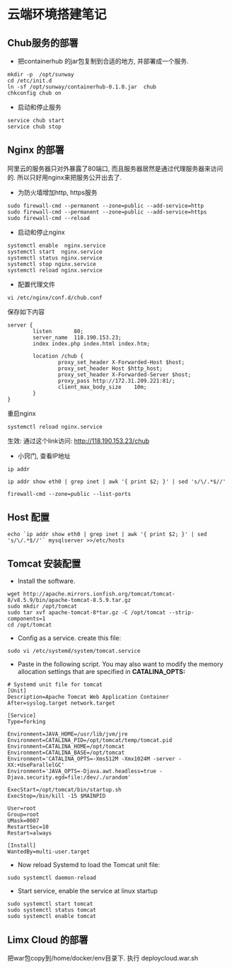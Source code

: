 云端环境搭建笔记
==

Chub服务的部署
--
* 把containerhub 的jar包复制到合适的地方, 并部署成一个服务.
```
mkdir -p  /opt/sunway
cd /etc/init.d
ln -sf /opt/sunway/containerhub-0.1.0.jar  chub
chkconfig chub on
```

* 启动和停止服务
```
service chub start
service chub stop
```

Nginx 的部署
---
阿里云的服务器只对外暴露了80端口,  而且服务器居然是通过代理服务器来访问的. 所以只好用nginx来把服务公开出去了.
* 为防火墙增加http, https服务
```
sudo firewall-cmd --permanent --zone=public --add-service=http 
sudo firewall-cmd --permanent --zone=public --add-service=https
sudo firewall-cmd --reload
```

* 启动和停止nginx
```
systemctl enable  nginx.service
systemctl start  nginx.service
systemctl status nginx.service
systemctl stop nginx.service
systemctl reload nginx.service
```

* 配置代理文件
```
vi /etc/nginx/conf.d/chub.conf
```
保存如下内容
```
server {
        listen       80;
        server_name  118.190.153.23;
        index index.php index.html index.htm;

        location /chub {
                proxy_set_header X-Forwarded-Host $host;
                proxy_set_header Host $http_host;
                proxy_set_header X-Forwarded-Server $host;
                proxy_pass http://172.31.209.221:81/;
                client_max_body_size    10m;
        }
}
```
重启nginx
```
systemctl reload nginx.service
```
生效:
通过这个link访问:  http://118.190.153.23/chub

* 小窍门, 查看IP地址

```
ip addr

ip addr show eth0 | grep inet | awk '{ print $2; }' | sed 's/\/.*$//'

firewall-cmd --zone=public --list-ports

```

Host 配置
--
```
echo `ip addr show eth0 | grep inet | awk '{ print $2; }' | sed 's/\/.*$//'` mysqlserver >>/etc/hosts
```



Tomcat 安装配置
--
- Install the software.

```
wget http://apache.mirrors.ionfish.org/tomcat/tomcat-8/v8.5.9/bin/apache-tomcat-8.5.9.tar.gz
sudo mkdir /opt/tomcat
sudo tar xvf apache-tomcat-8*tar.gz -C /opt/tomcat --strip-components=1
cd /opt/tomcat
```
- Config as  a service.
create this file:

```
sudo vi /etc/systemd/system/tomcat.service
```
- Paste in the following script. You may also want to modify the memory allocation settings that are specified in **CATALINA_OPTS:** 

```
# Systemd unit file for tomcat
[Unit]
Description=Apache Tomcat Web Application Container
After=syslog.target network.target

[Service]
Type=forking

Environment=JAVA_HOME=/usr/lib/jvm/jre
Environment=CATALINA_PID=/opt/tomcat/temp/tomcat.pid
Environment=CATALINA_HOME=/opt/tomcat
Environment=CATALINA_BASE=/opt/tomcat
Environment='CATALINA_OPTS=-Xms512M -Xmx1024M -server -XX:+UseParallelGC'
Environment='JAVA_OPTS=-Djava.awt.headless=true -Djava.security.egd=file:/dev/./urandom'

ExecStart=/opt/tomcat/bin/startup.sh
ExecStop=/bin/kill -15 $MAINPID

User=root
Group=root
UMask=0007
RestartSec=10
Restart=always

[Install]
WantedBy=multi-user.target
```
- Now reload Systemd to load the Tomcat unit file:

```
sudo systemctl daemon-reload

```
- Start service, enable the service at linux startup

```
sudo systemctl start tomcat
sudo systemctl status tomcat
sudo systemctl enable tomcat
```

Limx Cloud 的部署
--

把war包copy到/home/docker/env目录下. 
执行 deploycloud.war.sh 